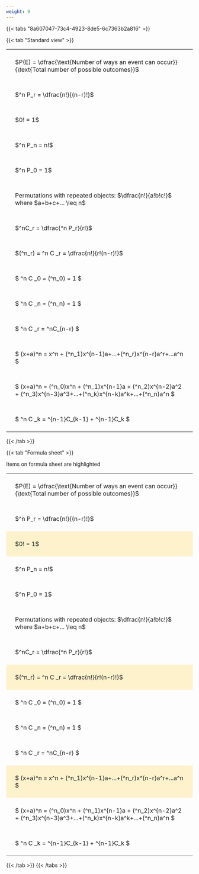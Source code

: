 ```yaml
---
weight: 9
---
```


{{< tabs "8a607047-73c4-4923-8de5-6c7363b2a816" >}}

{{< tab "Standard view" >}}

<style type="text/css">
#T_11d04 th.col_heading {
  text-align: left;
  font-size: 1em;
}
#T_11d04 td {
  text-align: left;
  font-size: 1em;
  padding: 1.5em;
}
</style>
<table id="T_11d04">
  <thead>
  </thead>
  <tbody>
    <tr>
      <td id="T_11d04_row0_col0" class="data row0 col0" >$P(E) = \dfrac{\text{Number of ways an event can occur}}{\text{Total number of possible outcomes}}$</td>
    </tr>
    <tr>
      <td id="T_11d04_row1_col0" class="data row1 col0" >$^n P_r = \dfrac{n!}{(n-r)!}$</td>
    </tr>
    <tr>
      <td id="T_11d04_row2_col0" class="data row2 col0" >$0! = 1$</td>
    </tr>
    <tr>
      <td id="T_11d04_row3_col0" class="data row3 col0" >$^n P_n = n!$</td>
    </tr>
    <tr>
      <td id="T_11d04_row4_col0" class="data row4 col0" >$^n P_0 = 1$</td>
    </tr>
    <tr>
      <td id="T_11d04_row5_col0" class="data row5 col0" >Permutations with repeated objects: $\dfrac{n!}{a!b!c!}$ where $a+b+c+... \leq n$</td>
    </tr>
    <tr>
      <td id="T_11d04_row6_col0" class="data row6 col0" >$^nC_r = \dfrac{^n P_r}{r!}$</td>
    </tr>
    <tr>
      <td id="T_11d04_row7_col0" class="data row7 col0" >$(^n_r) = ^n C _r = \dfrac{n!}{r!(n-r)!}$</td>
    </tr>
    <tr>
      <td id="T_11d04_row8_col0" class="data row8 col0" >$ ^n C _0 = (^n_0) = 1 $</td>
    </tr>
    <tr>
      <td id="T_11d04_row9_col0" class="data row9 col0" >$ ^n C _n = (^n_n) = 1 $</td>
    </tr>
    <tr>
      <td id="T_11d04_row10_col0" class="data row10 col0" >$ ^n C _r = ^nC_{n-r} $</td>
    </tr>
    <tr>
      <td id="T_11d04_row11_col0" class="data row11 col0" >$ (x+a)^n = x^n + (^n_1)x^{n-1}a+...+(^n_r)x^{n-r}a^r+...a^n    $</td>
    </tr>
    <tr>
      <td id="T_11d04_row12_col0" class="data row12 col0" >$ (x+a)^n = (^n_0)x^n + (^n_1)x^{n-1}a + (^n_2)x^{n-2}a^2 + (^n_3)x^{n-3}a^3+...+(^n_k)x^{n-k}a^k+...+(^n_n)a^n $</td>
    </tr>
    <tr>
      <td id="T_11d04_row13_col0" class="data row13 col0" >$ ^n C _k = ^{n-1}C_{k-1} + ^{n-1}C_k $</td>
    </tr>
  </tbody>
</table>
{{< /tab >}}

{{< tab "Formula sheet" >}}

Items on formula sheet are highlighted 
<br>
<style type="text/css">
#T_d5e50 th.col_heading {
  text-align: left;
  font-size: 1em;
}
#T_d5e50 td {
  text-align: left;
  font-size: 1em;
  padding: 1.5em;
}
#T_d5e50_row0_col0, #T_d5e50_row1_col0, #T_d5e50_row3_col0, #T_d5e50_row4_col0, #T_d5e50_row5_col0, #T_d5e50_row6_col0, #T_d5e50_row8_col0, #T_d5e50_row9_col0, #T_d5e50_row10_col0, #T_d5e50_row12_col0, #T_d5e50_row13_col0 {
  background-color: rgba(0,0,0,0);
}
#T_d5e50_row2_col0, #T_d5e50_row7_col0, #T_d5e50_row11_col0 {
  background-color: rgba(255,194,10, 0.2);
}
</style>
<table id="T_d5e50">
  <thead>
  </thead>
  <tbody>
    <tr>
      <td id="T_d5e50_row0_col0" class="data row0 col0" >$P(E) = \dfrac{\text{Number of ways an event can occur}}{\text{Total number of possible outcomes}}$</td>
    </tr>
    <tr>
      <td id="T_d5e50_row1_col0" class="data row1 col0" >$^n P_r = \dfrac{n!}{(n-r)!}$</td>
    </tr>
    <tr>
      <td id="T_d5e50_row2_col0" class="data row2 col0" >$0! = 1$</td>
    </tr>
    <tr>
      <td id="T_d5e50_row3_col0" class="data row3 col0" >$^n P_n = n!$</td>
    </tr>
    <tr>
      <td id="T_d5e50_row4_col0" class="data row4 col0" >$^n P_0 = 1$</td>
    </tr>
    <tr>
      <td id="T_d5e50_row5_col0" class="data row5 col0" >Permutations with repeated objects: $\dfrac{n!}{a!b!c!}$ where $a+b+c+... \leq n$</td>
    </tr>
    <tr>
      <td id="T_d5e50_row6_col0" class="data row6 col0" >$^nC_r = \dfrac{^n P_r}{r!}$</td>
    </tr>
    <tr>
      <td id="T_d5e50_row7_col0" class="data row7 col0" >$(^n_r) = ^n C _r = \dfrac{n!}{r!(n-r)!}$</td>
    </tr>
    <tr>
      <td id="T_d5e50_row8_col0" class="data row8 col0" >$ ^n C _0 = (^n_0) = 1 $</td>
    </tr>
    <tr>
      <td id="T_d5e50_row9_col0" class="data row9 col0" >$ ^n C _n = (^n_n) = 1 $</td>
    </tr>
    <tr>
      <td id="T_d5e50_row10_col0" class="data row10 col0" >$ ^n C _r = ^nC_{n-r} $</td>
    </tr>
    <tr>
      <td id="T_d5e50_row11_col0" class="data row11 col0" >$ (x+a)^n = x^n + (^n_1)x^{n-1}a+...+(^n_r)x^{n-r}a^r+...a^n    $</td>
    </tr>
    <tr>
      <td id="T_d5e50_row12_col0" class="data row12 col0" >$ (x+a)^n = (^n_0)x^n + (^n_1)x^{n-1}a + (^n_2)x^{n-2}a^2 + (^n_3)x^{n-3}a^3+...+(^n_k)x^{n-k}a^k+...+(^n_n)a^n $</td>
    </tr>
    <tr>
      <td id="T_d5e50_row13_col0" class="data row13 col0" >$ ^n C _k = ^{n-1}C_{k-1} + ^{n-1}C_k $</td>
    </tr>
  </tbody>
</table>
{{< /tab >}}
{{< /tabs >}}